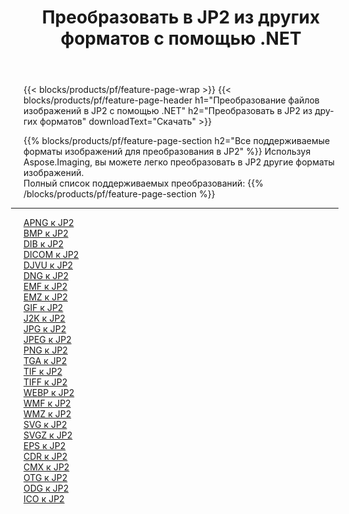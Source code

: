 ﻿---
title: Преобразовать в JP2 из других форматов с помощью .NET 
weight: 3920
url: /ru/net/conversion/to/jp2 
lang: ru
langdirlevel: 2
locales: zh-hans,ja,it,ru,de,es,fr,nl,id,lt,pl,pt,vi,tr,ko,zh-hant,ar,hi,th,sv,cs,uk,he
description: Используя Aspose.Imaging, вы можете легко конвертировать в JP2 из других форматов.
---

{{< blocks/products/pf/feature-page-wrap >}}
{{< blocks/products/pf/feature-page-header h1="Преобразование файлов изображений в JP2 с помощью .NET" h2="Преобразовать в JP2 из других форматов" downloadText="Скачать" >}}


{{% blocks/products/pf/feature-page-section  h2="Все поддерживаемые форматы изображений для преобразования в JP2" %}}
Используя Aspose.Imaging, вы можете легко преобразовать в JP2 другие форматы изображений.
<br/>
Полный список поддерживаемых преобразований:
{{% /blocks/products/pf/feature-page-section %}}
<div class="container-fluid productfamilypage bg-gray">
    <div class="convertypes bg-gray agp-content section">
        <div class="container">
		<hr style="margin-left:-20px;"/>
		<div class="row other-converters">
		    <div class='col-md-2 other-converter remove-lp remove-rp'><a href="/imaging/ru/net/conversion/apng-to-jp2" >APNG к JP2</a></div>
<div class='col-md-2 other-converter remove-lp remove-rp'><a href="/imaging/ru/net/conversion/bmp-to-jp2" >BMP к JP2</a></div>
<div class='col-md-2 other-converter remove-lp remove-rp'><a href="/imaging/ru/net/conversion/dib-to-jp2" >DIB к JP2</a></div>
<div class='col-md-2 other-converter remove-lp remove-rp'><a href="/imaging/ru/net/conversion/dicom-to-jp2" >DICOM к JP2</a></div>
<div class='col-md-2 other-converter remove-lp remove-rp'><a href="/imaging/ru/net/conversion/djvu-to-jp2" >DJVU к JP2</a></div>
<div class='col-md-2 other-converter remove-lp remove-rp'><a href="/imaging/ru/net/conversion/dng-to-jp2" >DNG к JP2</a></div>
<div class='col-md-2 other-converter remove-lp remove-rp'><a href="/imaging/ru/net/conversion/emf-to-jp2" >EMF к JP2</a></div>
<div class='col-md-2 other-converter remove-lp remove-rp'><a href="/imaging/ru/net/conversion/emz-to-jp2" >EMZ к JP2</a></div>
<div class='col-md-2 other-converter remove-lp remove-rp'><a href="/imaging/ru/net/conversion/gif-to-jp2" >GIF к JP2</a></div>
<div class='col-md-2 other-converter remove-lp remove-rp'><a href="/imaging/ru/net/conversion/j2k-to-jp2" >J2K к JP2</a></div>
<div class='col-md-2 other-converter remove-lp remove-rp'><a href="/imaging/ru/net/conversion/jpg-to-jp2" >JPG к JP2</a></div>
<div class='col-md-2 other-converter remove-lp remove-rp'><a href="/imaging/ru/net/conversion/jpeg-to-jp2" >JPEG к JP2</a></div>
<div class='col-md-2 other-converter remove-lp remove-rp'><a href="/imaging/ru/net/conversion/png-to-jp2" >PNG к JP2</a></div>
<div class='col-md-2 other-converter remove-lp remove-rp'><a href="/imaging/ru/net/conversion/tga-to-jp2" >TGA к JP2</a></div>
<div class='col-md-2 other-converter remove-lp remove-rp'><a href="/imaging/ru/net/conversion/tif-to-jp2" >TIF к JP2</a></div>
<div class='col-md-2 other-converter remove-lp remove-rp'><a href="/imaging/ru/net/conversion/tiff-to-jp2" >TIFF к JP2</a></div>
<div class='col-md-2 other-converter remove-lp remove-rp'><a href="/imaging/ru/net/conversion/webp-to-jp2" >WEBP к JP2</a></div>
<div class='col-md-2 other-converter remove-lp remove-rp'><a href="/imaging/ru/net/conversion/wmf-to-jp2" >WMF к JP2</a></div>
<div class='col-md-2 other-converter remove-lp remove-rp'><a href="/imaging/ru/net/conversion/wmz-to-jp2" >WMZ к JP2</a></div>
<div class='col-md-2 other-converter remove-lp remove-rp'><a href="/imaging/ru/net/conversion/svg-to-jp2" >SVG к JP2</a></div>
<div class='col-md-2 other-converter remove-lp remove-rp'><a href="/imaging/ru/net/conversion/svgz-to-jp2" >SVGZ к JP2</a></div>
<div class='col-md-2 other-converter remove-lp remove-rp'><a href="/imaging/ru/net/conversion/eps-to-jp2" >EPS к JP2</a></div>
<div class='col-md-2 other-converter remove-lp remove-rp'><a href="/imaging/ru/net/conversion/cdr-to-jp2" >CDR к JP2</a></div>
<div class='col-md-2 other-converter remove-lp remove-rp'><a href="/imaging/ru/net/conversion/cmx-to-jp2" >CMX к JP2</a></div>
<div class='col-md-2 other-converter remove-lp remove-rp'><a href="/imaging/ru/net/conversion/otg-to-jp2" >OTG к JP2</a></div>
<div class='col-md-2 other-converter remove-lp remove-rp'><a href="/imaging/ru/net/conversion/odg-to-jp2" >ODG к JP2</a></div>
<div class='col-md-2 other-converter remove-lp remove-rp'><a href="/imaging/ru/net/conversion/ico-to-jp2" >ICO к JP2</a></div>
                </div>
        </div>
    </div>
</div>
<br/>

